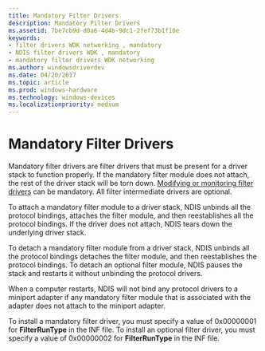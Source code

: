 ```yaml
---
title: Mandatory Filter Drivers
description: Mandatory Filter Drivers
ms.assetid: 7be7cb9d-d0a6-4d4b-9dc1-2fef73b1f10e
keywords:
- filter drivers WDK networking , mandatory
- NDIS filter drivers WDK , mandatory
- mandatory filter drivers WDK networking
ms.author: windowsdriverdev
ms.date: 04/20/2017
ms.topic: article
ms.prod: windows-hardware
ms.technology: windows-devices
ms.localizationpriority: medium
---
```


# Mandatory Filter Drivers





Mandatory filter drivers are filter drivers that must be present for a driver stack to function properly. If the mandatory filter module does not attach, the rest of the driver stack will be torn down. [Modifying or monitoring filter drivers](types-of-filter-drivers.md) can be mandatory. All filter intermediate drivers are optional.

To attach a mandatory filter module to a driver stack, NDIS unbinds all the protocol bindings, attaches the filter module, and then reestablishes all the protocol bindings. If the driver does not attach, NDIS tears down the underlying driver stack.

To detach a mandatory filter module from a driver stack, NDIS unbinds all the protocol bindings detaches the filter module, and then reestablishes the protocol bindings. To detach an optional filter module, NDIS pauses the stack and restarts it without unbinding the protocol drivers.

When a computer restarts, NDIS will not bind any protocol drivers to a miniport adapter if any mandatory filter module that is associated with the adapter does not attach to the miniport adapter.

To install a mandatory filter driver, you must specify a value of 0x00000001 for **FilterRunType** in the INF file. To install an optional filter driver, you must specify a value of 0x00000002 for **FilterRunType** in the INF file.

 

 





